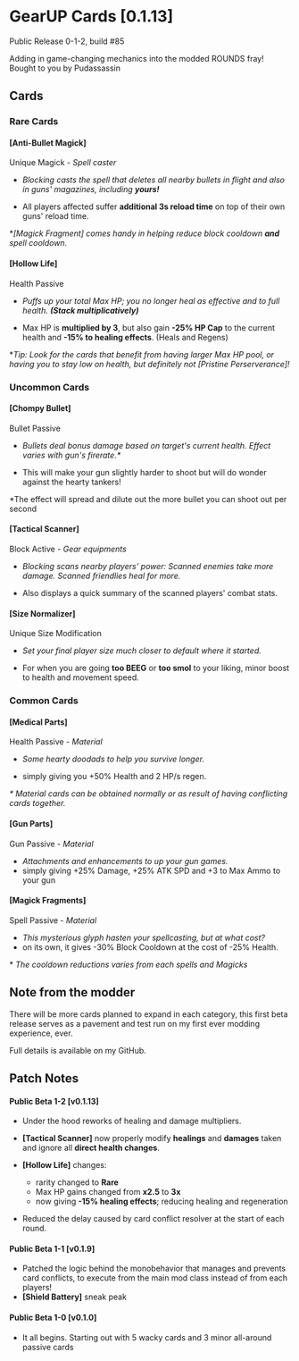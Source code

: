 # GearUP Cards [0.1.13] 
Public Release 0-1-2, build #85

Adding in game-changing mechanics into the modded ROUNDS fray! Bought to you by Pudassassin

## Cards

### Rare Cards
#### \[Anti-Bullet Magick]
Unique Magick - *Spell caster*

- *Blocking casts the spell that deletes all nearby bullets in flight and also in guns' magazines, including **yours!***

- All players affected suffer **additional 3s reload time** on top of their own guns' reload time.

**\[Magick Fragment] comes handy in helping reduce block cooldown **and** spell cooldown.*

#### \[Hollow Life]
Health Passive

- *Puffs up your total Max HP; you no longer heal as effective and to full health.
**(Stack multiplicatively)***

- Max HP is **multiplied by 3**, but also gain **-25% HP Cap** to the current health and **-15% to healing effects**. (Heals and Regens)

**Tip: Look for the cards that benefit from having larger Max HP pool, or having you to stay low on health, but definitely not \[Pristine Perserverance]!*

### Uncommon Cards
#### \[Chompy Bullet]
Bullet Passive

- *Bullets deal bonus damage based on target's current health. Effect varies with gun's firerate.\**

- This will make your gun slightly harder to shoot but will do wonder against the hearty tankers!

*The effect will spread and dilute out the more bullet you can shoot out per second

#### \[Tactical Scanner]
Block Active - *Gear equipments*

- *Blocking scans nearby players' power: Scanned enemies take more damage. Scanned friendlies heal for more.*

- Also displays a quick summary of the scanned players' combat stats.

#### \[Size Normalizer]
Unique Size Modification

- *Set your final player size much closer to default where it started.*

- For when you are going **too BEEG** or **too smol** to your liking, minor boost to health and movement speed.

### Common Cards
#### \[Medical Parts]
Health Passive - *Material*

- *Some hearty doodads to help you survive longer.*

- simply giving you +50% Health and 2 HP/s regen.

*\* Material cards can be obtained normally or as result of having conflicting cards together.*

#### \[Gun Parts]
Gun Passive - *Material*

- *Attachments and enhancements to up your gun games.*
- simply giving +25% Damage, +25% ATK SPD and +3 to Max Ammo to your gun

#### \[Magick Fragments]
Spell Passive - *Material*

- *This mysterious glyph hasten your spellcasting, but at what cost?*
- on its own, it gives -30% Block Cooldown at the cost of -25% Health.

\* *The cooldown reductions varies from each spells and Magicks*

## Note from the modder
There will be more cards planned to expand in each category, this first beta release serves as a pavement and test run on my first ever modding experience, ever.

Full details is available on my GitHub.

## Patch Notes
#### Public Beta 1-2 \[v0.1.13]
- Under the hood reworks of healing and damage multipliers.

- **\[Tactical Scanner]** now properly modify **healings** and **damages** taken and ignore all **direct health changes**.

- **\[Hollow Life]** changes:
  - rarity changed to **Rare**
  - Max HP gains changed from **x2.5** to **3x**
  - now giving **-15% healing effects**; reducing healing and regeneration

- Reduced the delay caused by card conflict resolver at the start of each round.

#### Public Beta 1-1 \[v0.1.9]
- Patched the logic behind the monobehavior that manages and prevents card conflicts, to execute from the main mod class instead of from each players!
- **\[Shield Battery]** sneak peak

#### Public Beta 1-0 \[v0.1.0]
- It all begins. Starting out with 5 wacky cards and 3 minor all-around passive cards
